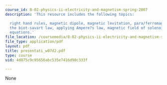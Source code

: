 ```yaml
---
course_id: 8-02-physics-ii-electricity-and-magnetism-spring-2007
description: 'This resource includes the following topics:

  right hand rules, magnetic dipole, magnetic levitation, para/ferromagnetism, diamagnetism,
  the biot-savart law, applying Ampere?s law, magnetic field of solenoid, and maxwell?s
  equations.'
file_location: /coursemedia/8-02-physics-ii-electricity-and-magnetism-spring-2007/4d875c9c95656abc535e7416d90c333f_presentati_w07d2.pdf
file_type: application/pdf
layout: pdf
title: presentati_w07d2.pdf
type: course
uid: 4d875c9c95656abc535e7416d90c333f

---
```

None